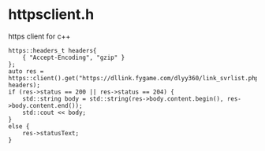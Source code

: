# httpsclient.h
https client for c++

	https::headers_t headers{
		{ "Accept-Encoding", "gzip" }
	};
	auto res = https::client().get("https://dllink.fygame.com/dlyy360/link_svrlist.php", headers);
	if (res->status == 200 || res->status == 204) {
		std::string body = std::string(res->body.content.begin(), res->body.content.end());
		std::cout << body;
	}
	else {
		res->statusText;
	}